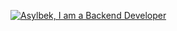 <!---
asiko007/asiko007 is a ✨ special ✨ repository because its `README.md` (this file) appears on your GitHub profile.
You can click the Preview link to take a look at your changes.
--->
[![Asylbek, I am a Backend Developer](https://pimp-my-readme.webapp.io/pimp-my-readme/wavy-banner?subtitle=I%20am%20a%20Backend%20Developer&title=Asylbek)](https://pimp-my-readme.webapp.io)
